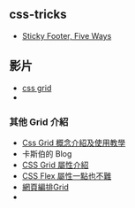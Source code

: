 

## css-tricks
- [Sticky Footer, Five Ways](https://css-tricks.com/couple-takes-sticky-footer/)

## 影片
- [css grid](https://www.youtube.com/watch?v=lI81W0A-GU)
- 
### 其他 Grid 介紹
- [Css Grid 概念介紹及使用教學](https://ballaediworkshop.blogspot.com/2019/10/css-grid-introduction-and-tutorial.html)
- 卡斯伯的 Blog
 - [CSS Grid 屬性介紹](https://www.casper.tw/css/2017/03/22/css-grid-layout/)
 - [CSS Flex 屬性一點也不難](https://www.casper.tw/css/2017/07/21/css-flex/)
- [網頁編排Grid](https://ithelp.ithome.com.tw/articles/10279569)
- 
